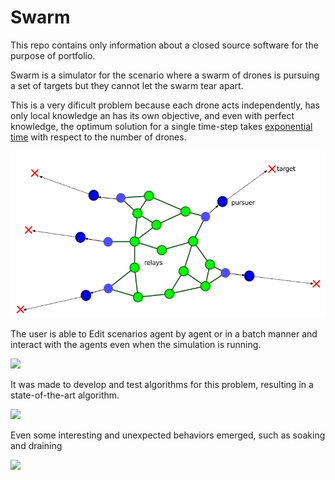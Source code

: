 # Swarm

This repo contains only information about a closed source software for the purpose of portfolio.

Swarm is a simulator for the scenario where a swarm of drones is pursuing a set of targets but they cannot let the swarm tear apart.

This is a very dificult problem because each drone acts independently, has only local knowledge an has its own objective, and even with perfect knowledge, the optimum solution for a single time-step takes [exponential time](https://doi.org/10.1109/IROS.2012.6386226) with respect to the number of drones.

![](swarm.png)

The user is able to Edit scenarios agent by agent or in a batch manner and interact with the agents even when the simulation is running.

[![](https://img.youtube.com/vi/Zg_0EpTNk7c/0.jpg)](https://www.youtube.com/watch?v=Zg_0EpTNk7c)

It was made to develop and test algorithms for this problem, resulting in a state-of-the-art algorithm.

[![](https://img.youtube.com/vi/SIQAGOcxmB8/0.jpg)](https://www.youtube.com/watch?v=SIQAGOcxmB8)

Even some interesting and unexpected behaviors emerged, such as soaking and draining

[![](https://img.youtube.com/vi/FXFCvdhJXV4/0.jpg)](https://www.youtube.com/watch?v=FXFCvdhJXV4)
